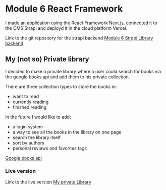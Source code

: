 # Module 6 React Framework

I made an application using the React Framework Next.js, connected it to the CMS Strapi and
deployd it in the cloud platform Vercel.

Link to the git repository for the strapi backend
[Module 6 Strapi Library backend](https://github.com/kollaaj/Module_6_Strapi_Library_backend)

## My (not so) Private library 
I decided to make a private library where a user could search for books via the google books api and add them to his private collection. 

There are three collection types to store the books in: 
- want to read 
- currently reading
- finished reading

In the future I would like to add:
- a login system
- a way to see all the books in the library on one page
- search the library itself
- sort by authors
- personal reviews and favorites tags

[Google books api](https://developers.google.com/books/docs/overview)


### Live version
Link to the live version 
[My private Library](https://mod-library.vercel.app/)
